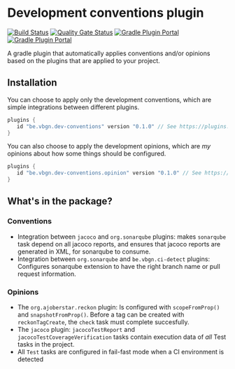 # Development conventions plugin

[![Build Status](https://travis-ci.com/vierbergenlars/dev-conventions-gradle-plugin.svg?branch=master)](https://travis-ci.com/vierbergenlars/dev-conventions-gradle-plugin)
[![Quality Gate Status](https://sonarcloud.io/api/project_badges/measure?project=vierbergenlars_dev-conventions-gradle-plugin&metric=alert_status)](https://sonarcloud.io/dashboard?id=vierbergenlars_dev-conventions-gradle-plugin)
[![Gradle Plugin Portal](https://img.shields.io/maven-metadata/v/https/plugins.gradle.org/m2/be/vbgn/dev-conventions/be.vbgn.dev-conventions.gradle.plugin/maven-metadata.xml.svg?colorB=007ec6&label=be.vbgn.dev-conventions)](https://plugins.gradle.org/plugin/be.vbgn.dev-conventions)
[![Gradle Plugin Portal](https://img.shields.io/maven-metadata/v/https/plugins.gradle.org/m2/be/vbgn/dev-conventions/opinion/be.vbgn.dev-conventions.opinion.gradle.plugin/maven-metadata.xml.svg?colorB=007ec6&label=be.vbgn.dev-conventions.opinion)](https://plugins.gradle.org/plugin/be.vbgn.dev-conventions.opinion)

A gradle plugin that automatically applies conventions and/or opinions based on the plugins that are applied to your project.

## Installation

You can choose to apply only the development conventions, which are simple integrations between different plugins.

```groovy
plugins {
   id "be.vbgn.dev-conventions" version "0.1.0" // See https://plugins.gradle.org/plugin/be.vbgn.dev-conventions for the latest version
}
```

You can also choose to apply the development opinions, which are *my* opinions about how some things should be configured.


```groovy
plugins {
   id "be.vbgn.dev-conventions.opinion" version "0.1.0" // See https://plugins.gradle.org/plugin/be.vbgn.dev-conventions.opinion for the latest version
}
```

## What's in the package?

### Conventions

 * Integration between `jacoco` and `org.sonarqube` plugins: makes `sonarqube` task depend on all jacoco reports, and ensures that jacoco reports are generated in XML, for sonarqube to consume.
 * Integration between `org.sonarqube` and `be.vbgn.ci-detect` plugins: Configures sonarqube extension to have the right branch name or pull request information.

### Opinions

 * The `org.ajoberstar.reckon` plugin: Is configured with `scopeFromProp()` and `snapshotFromProp()`. Before a tag can be created with `reckonTagCreate`, the `check` task must complete succesfully.
 * The `jacoco` plugin: `jacocoTestReport` and `jacocoTestCoverageVerification` tasks contain execution data of *all* Test tasks in the project.
 * All `Test` tasks are configured in fail-fast mode when a CI environment is detected
